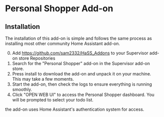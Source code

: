 # Personal Shopper Add-on
## Installation

The installation of this add-on is simple and follows the same process as installing most other community Home Assistant add-on.

0. Add https://github.com/sam2332/HaSS_Addons to your Supervisor add-on store Repositories
1. Search for the "Personal Shopper" add-on in the Supervisor add-on store.
2. Press install to download the add-on and unpack it on your machine. This may take a few moments.
4. Start the add-on, then check the logs to ensure everything is running smoothly.
5. Click "OPEN WEB UI" to access the Personal Shopper dashboard. You will be prompted to select your todo list.

the add-on uses Home Assistant's authentication system for access.
